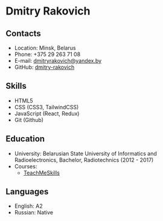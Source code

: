 # Dmitry Rakovich

## Contacts

- Location: Minsk, Belarus
- Phone: +375 29 263 71 08
- E-mail: dmitryrakovich@yandex.by
- GitHub: [dmitry-rakovich](https://github.com/dmitry-rakovich)

## Skills
- HTML5
- CSS (CSS3, TailwindCSS)
- JavaScript (React, Redux)
- Git (Github)

## Education
- University: Belarusian State University of Informatics and Radioelectronics, Bachelor, Radiotechnics (2012 - 2017)
- Courses:
  - [TeachMeSkills](https://teachmeskills.by/)


## Languages
- English: A2
- Russian: Native 
